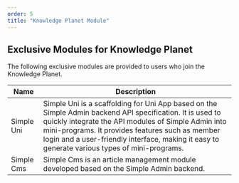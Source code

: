 ```yaml
---
order: 5
title: "Knowledge Planet Module"
---
```


## Exclusive Modules for Knowledge Planet

The following exclusive modules are provided to users who join the Knowledge Planet.

| Name | Description |
| --- | --- |
| Simple Uni | Simple Uni is a scaffolding for Uni App based on the Simple Admin backend API specification. It is used to quickly integrate the API modules of Simple Admin into mini-programs. It provides features such as member login and a user-friendly interface, making it easy to generate various types of mini-programs. |
| Simple Cms | Simple Cms is an article management module developed based on the Simple Admin backend. |